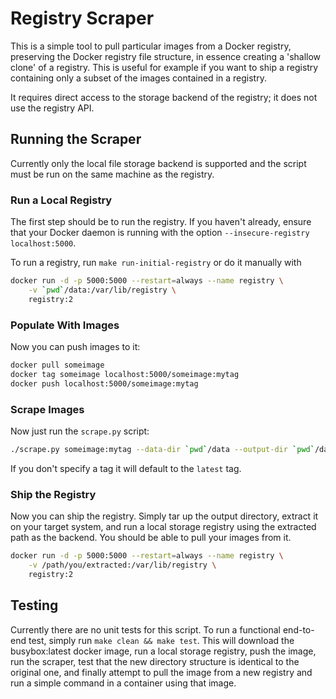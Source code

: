 # Registry Scraper

This is a simple tool to pull particular images from a Docker registry, preserving the Docker
registry file structure, in essence creating a 'shallow clone' of a registry. This is useful for
example if you want to ship a registry containing only a subset of the images contained in a
registry.

It requires direct access to the storage backend of the registry; it does not use the registry API.

## Running the Scraper

Currently only the local file storage backend is supported and the script must be run on the same
machine as the registry.

### Run a Local Registry

The first step should be to run the registry. If you haven't already, ensure that your Docker daemon
is running with the option `--insecure-registry localhost:5000`.

To run a registry, run `make run-initial-registry` or do it manually with

```bash
docker run -d -p 5000:5000 --restart=always --name registry \
	-v `pwd`/data:/var/lib/registry \
	registry:2
```

### Populate With Images

Now you can push images to it:

```bash
docker pull someimage
docker tag someimage localhost:5000/someimage:mytag
docker push localhost:5000/someimage:mytag
```

### Scrape Images

Now just run the `scrape.py` script:

```bash
./scrape.py someimage:mytag --data-dir `pwd`/data --output-dir `pwd`/data-copy
```

If you don't specify a tag it will default to the `latest` tag.

### Ship the Registry

Now you can ship the registry. Simply tar up the output directory, extract it on your target system,
and run a local storage registry using the extracted path as the backend. You should be able to pull
your images from it.

```bash
docker run -d -p 5000:5000 --restart=always --name registry \
	-v /path/you/extracted:/var/lib/registry \
	registry:2
```

## Testing

Currently there are no unit tests for this script. To run a functional end-to-end test, simply run
`make clean && make test`. This will download the busybox:latest docker image, run a local storage
registry, push the image, run the scraper, test that the new directory structure is identical to
the original one, and finally attempt to pull the image from a new registry and run a simple
command in a container using that image.
